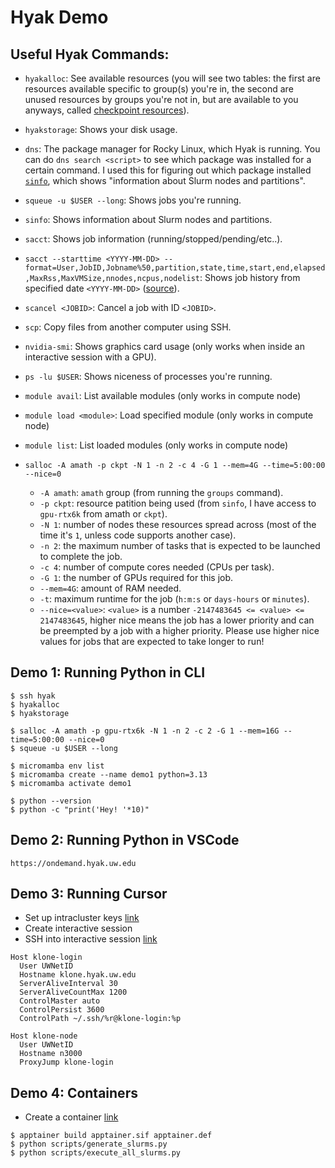 # Hyak Demo

## Useful Hyak Commands:

- `hyakalloc`: See available resources (you will see two tables: the first are resources available specific to group(s) you're in, the second are unused resources by groups you're not in, but are available to you anyways, called [checkpoint resources](https://hyak.uw.edu/docs/compute/checkpoint/)).
- `hyakstorage`: Shows your disk usage.
- `dns`: The package manager for Rocky Linux, which Hyak is running. You can do `dns search <script>` to see which package was installed for a certain command. I used this for figuring out which package installed [`sinfo`](https://slurm.schedmd.com/sinfo.html), which shows "information about Slurm nodes and partitions".
- `squeue -u $USER --long`: Shows jobs you're running.
- `sinfo`: Shows information about Slurm nodes and partitions.
- `sacct`: Shows job information (running/stopped/pending/etc..).
- `sacct --starttime <YYYY-MM-DD> --format=User,JobID,Jobname%50,partition,state,time,start,end,elapsed,MaxRss,MaxVMSize,nnodes,ncpus,nodelist`: Shows job history from specified date `<YYYY-MM-DD>` ([source](https://stackoverflow.com/questions/48187625/slurm-job-history-get-full-length-jobname)).
- `scancel <JOBID>`: Cancel a job with ID `<JOBID>`.
- `scp`: Copy files from another computer using SSH.
- `nvidia-smi`: Shows graphics card usage (only works when inside an interactive session with a GPU).
- `ps -lu $USER`: Shows niceness of processes you're running.
- `module avail`: List available modules (only works in compute node)
- `module load <module>`: Load specified module (only works in compute node)
- `module list`: List loaded modules (only works in compute node)

- `salloc -A amath -p ckpt -N 1 -n 2 -c 4 -G 1 --mem=4G --time=5:00:00 --nice=0`
  - `-A amath`: `amath` group (from running the `groups` command).
  - `-p ckpt`: resource patition being used (from `sinfo`, I have access to `gpu-rtx6k` from amath or `ckpt`).
  - `-N 1`: number of nodes these resources spread across (most of the time it's `1`, unless code supports another case).
  - `-n 2`: the maximum number of tasks that is expected to be launched to complete the job.
  - `-c 4`: number of compute cores needed (CPUs per task).
  - `-G 1`: the number of GPUs required for this job.
  - `--mem=4G`: amount of RAM needed.
  - `-t`: maximum runtime for the job (`h:m:s` or `days-hours` or `minutes`).
  - `--nice=<value>`: `<value>` is a number `-2147483645 <= <value> <= 2147483645`, higher nice means the job has a lower priority and can be preempted by a job with a higher priority. Please use higher nice values for jobs that are expected to take longer to run!

## Demo 1: Running Python in CLI

```
$ ssh hyak
$ hyakalloc
$ hyakstorage

$ salloc -A amath -p gpu-rtx6k -N 1 -n 2 -c 2 -G 1 --mem=16G --time=5:00:00 --nice=0
$ squeue -u $USER --long

$ micromamba env list
$ micromamba create --name demo1 python=3.13
$ micromamba activate demo1

$ python --version
$ python -c "print('Hey! '*10)"
```

## Demo 2: Running Python in VSCode

```
https://ondemand.hyak.uw.edu
```

## Demo 3: Running Cursor

* Set up intracluster keys [link](https://hyak.uw.edu/docs/setup/ssh/#intracluster-ssh-keys)
* Create interactive session
* SSH into interactive session [link](https://hyak.uw.edu/docs/hyak101/python/ssh)

```
Host klone-login
  User UWNetID
  Hostname klone.hyak.uw.edu
  ServerAliveInterval 30
  ServerAliveCountMax 1200
  ControlMaster auto
  ControlPersist 3600
  ControlPath ~/.ssh/%r@klone-login:%p

Host klone-node
  User UWNetID
  Hostname n3000
  ProxyJump klone-login
```

## Demo 4: Containers

* Create a container [link](https://hyak.uw.edu/docs/hyak101/python/container/)

```
$ apptainer build apptainer.sif apptainer.def
$ python scripts/generate_slurms.py
$ python scripts/execute_all_slurms.py
```
